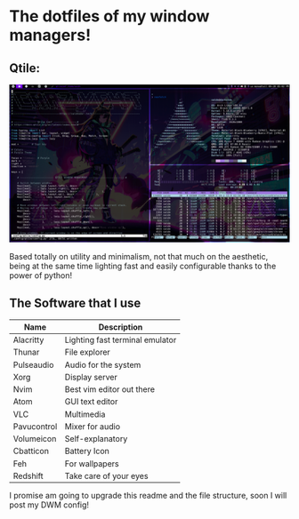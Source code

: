 # The dotfiles of my window managers!

## Qtile:

![Qtile screenshot!](screenshot.png "qtile conf")

Based totally on utility and minimalism, not that much on the aesthetic,
being at the same time lighting fast and easily configurable thanks to the
power of python!

## The Software that I use

|  Name   | Description|
|---------|------------|
|Alacritty| Lighting fast terminal emulator|
|Thunar| File explorer|
|Pulseaudio| Audio for the system|
| Xorg| Display server|
|Nvim| Best vim editor out there|
|Atom| GUI text editor|
|VLC| Multimedia
|Pavucontrol| Mixer for audio
|Volumeicon| Self-explanatory
|Cbatticon| Battery Icon
|Feh| For wallpapers
|Redshift| Take care of your eyes

I promise am going to upgrade this readme and the file structure, soon I will post my DWM config!  
